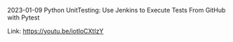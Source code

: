 2023-01-09 Python UnitTesting: Use Jenkins to Execute Tests From GitHub with Pytest

Link: https://youtu.be/iotloCXtIzY




